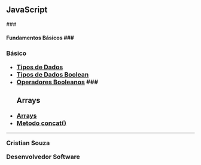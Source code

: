 ## <h2>JavaScript
###<h4>Fundamentos Básicos
###<h3>Básico
- [Tipos de Dados](https://javascript.info/types)
- [Tipos de Dados Boolean](https://javascript.info/types#boolean-logical-type)
- [Operadores Booleanos](https://javascript.info/logical-operators) 
###<h3> Arrays
- [Arrays](https://javascript.info/array)
- [Metodo concat()](https://developer.mozilla.org/pt-BR/docs/Web/JavaScript/Reference/Global_Objects/Array/concat)

---
<p>Cristian Souza <br>
<p>Desenvolvedor Software










